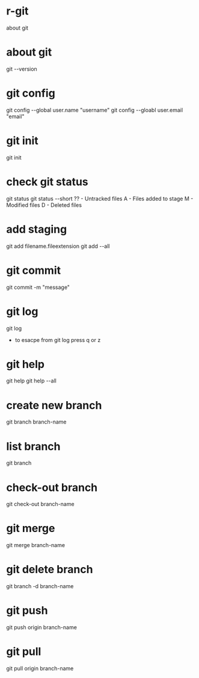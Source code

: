 # r-git
about git 

# about git
git --version

# git config
git config --global user.name "username"
git config --gloabl user.email "email"

# git init
git init

# check git status
git status
git status --short
?? - Untracked files
A - Files added to stage
M - Modified files
D - Deleted files

# add staging 
git add filename.fileextension
git add --all

# git commit
git commit -m "message"

# git log
git log
- to esacpe from git log press q or z

# git help
git help
git help --all

# create new branch
git branch branch-name

# list branch
git branch

# check-out branch
git check-out branch-name

# git merge
git merge branch-name

# git delete branch
git branch -d branch-name

# git push
git push origin branch-name

# git pull
git pull origin branch-name
